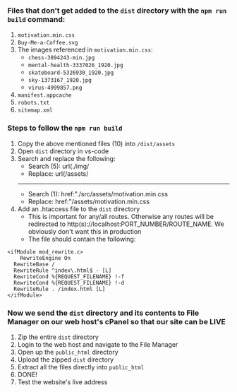 ### Files that don't get added to the `dist` directory with the `npm run build` command:

1. `motivation.min.css`
2. `Buy-Me-a-Coffee.svg`
3. The images referenced in `motivation.min.css`:
   - `chess-3894243-min.jpg`
   - `mental-health-3337026_1920.jpg`
   - `skateboard-5326930_1920.jpg`
   - `sky-1373167_1920.jpg`
   - `virus-4999857.png`
4. `manifest.appcache`
5. `robots.txt`
6. `sitemap.xml`

### Steps to follow the `npm run build`

1. Copy the above mentioned files (10) into `/dist/assets`
2. Open `dist` directory in vs-code
3. Search and replace the following:
   - Search (5): url(./img/
   - Replace: url(/assets/
   ***
   - Search (1): href:"./src/assets/motivation.min.css
   - Replace: href:"/assets/motivation.min.css
4. Add an .htaccess file to the `dist` directory
   - This is important for any/all routes. Otherwise any routes will be redirected to http(s)://localhost:PORT_NUMBER/ROUTE_NAME. We obviously don't want this in production
   - The file should contain the following:

```
<ifModule mod_rewrite.c>
    RewriteEngine On
  RewriteBase /
  RewriteRule ^index\.html$ - [L]
  RewriteCond %{REQUEST_FILENAME} !-f
  RewriteCond %{REQUEST_FILENAME} !-d
  RewriteRule . /index.html [L]
</ifModule>
```

### Now we send the `dist` directory and its contents to File Manager on our web host's cPanel so that our site can be LIVE

1. Zip the entire `dist` directory
2. Login to the web host and navigate to the File Manager
3. Open up the `public_html` directory
4. Upload the zipped `dist` directory
5. Extract all the files directly into `public_html`
6. DONE!
7. Test the website's live address
